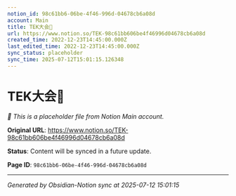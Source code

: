 ```yaml
---
notion_id: 98c61bb6-06be-4f46-996d-04678cb6a08d
account: Main
title: TEK大会🦷
url: https://www.notion.so/TEK-98c61bb606be4f46996d04678cb6a08d
created_time: 2022-12-23T14:45:00.000Z
last_edited_time: 2022-12-23T14:45:00.000Z
sync_status: placeholder
sync_time: 2025-07-12T15:01:15.126348
---
```


# TEK大会🦷

*🔄 This is a placeholder file from Notion Main account.*

**Original URL**: https://www.notion.so/TEK-98c61bb606be4f46996d04678cb6a08d

**Status**: Content will be synced in a future update.

**Page ID**: `98c61bb6-06be-4f46-996d-04678cb6a08d`

---

*Generated by Obsidian-Notion sync at 2025-07-12 15:01:15*
